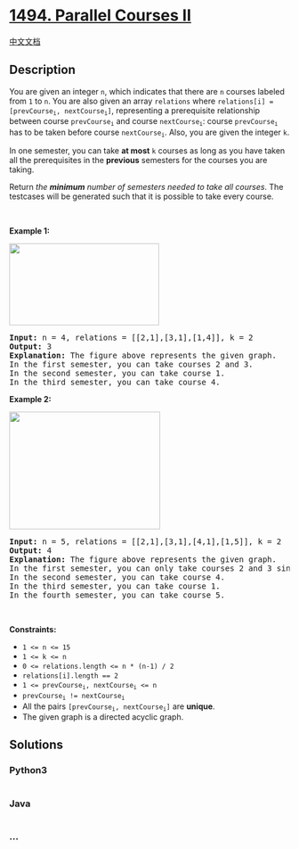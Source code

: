 # [1494. Parallel Courses II](https://leetcode.com/problems/parallel-courses-ii)

[中文文档](/solution/1400-1499/1494.Parallel%20Courses%20II/README.md)

## Description

<p>You are given an integer <code>n</code>, which indicates that there are <code>n</code> courses labeled from <code>1</code> to <code>n</code>. You are also given an array <code>relations</code> where <code>relations[i] = [prevCourse<sub>i</sub>, nextCourse<sub>i</sub>]</code>, representing a prerequisite relationship between course <code>prevCourse<sub>i</sub></code> and course <code>nextCourse<sub>i</sub></code>: course <code>prevCourse<sub>i</sub></code> has to be taken before course <code>nextCourse<sub>i</sub></code>. Also, you are given the integer <code>k</code>.</p>

<p>In one semester, you can take <strong>at most</strong> <code>k</code> courses as long as you have taken all the prerequisites in the <strong>previous</strong> semesters for the courses you are taking.</p>

<p>Return <em>the <strong>minimum</strong> number of semesters needed to take all courses</em>. The testcases will be generated such that it is possible to take every course.</p>

<p>&nbsp;</p>
<p><strong class="example">Example 1:</strong></p>
<img alt="" src="https://fastly.jsdelivr.net/gh/doocs/leetcode@main/solution/1400-1499/1494.Parallel%20Courses%20II/images/leetcode_parallel_courses_1.png" style="width: 269px; height: 147px;" />
<pre>
<strong>Input:</strong> n = 4, relations = [[2,1],[3,1],[1,4]], k = 2
<strong>Output:</strong> 3
<strong>Explanation:</strong> The figure above represents the given graph.
In the first semester, you can take courses 2 and 3.
In the second semester, you can take course 1.
In the third semester, you can take course 4.
</pre>

<p><strong class="example">Example 2:</strong></p>
<img alt="" src="https://fastly.jsdelivr.net/gh/doocs/leetcode@main/solution/1400-1499/1494.Parallel%20Courses%20II/images/leetcode_parallel_courses_2.png" style="width: 271px; height: 211px;" />
<pre>
<strong>Input:</strong> n = 5, relations = [[2,1],[3,1],[4,1],[1,5]], k = 2
<strong>Output:</strong> 4
<strong>Explanation:</strong> The figure above represents the given graph.
In the first semester, you can only take courses 2 and 3 since you cannot take more than two per semester.
In the second semester, you can take course 4.
In the third semester, you can take course 1.
In the fourth semester, you can take course 5.
</pre>

<p>&nbsp;</p>
<p><strong>Constraints:</strong></p>

<ul>
	<li><code>1 &lt;= n &lt;= 15</code></li>
	<li><code>1 &lt;= k &lt;= n</code></li>
	<li><code>0 &lt;= relations.length &lt;= n * (n-1) / 2</code></li>
	<li><code>relations[i].length == 2</code></li>
	<li><code>1 &lt;= prevCourse<sub>i</sub>, nextCourse<sub>i</sub> &lt;= n</code></li>
	<li><code>prevCourse<sub>i</sub> != nextCourse<sub>i</sub></code></li>
	<li>All the pairs <code>[prevCourse<sub>i</sub>, nextCourse<sub>i</sub>]</code> are <strong>unique</strong>.</li>
	<li>The given graph is a directed acyclic graph.</li>
</ul>

## Solutions

<!-- tabs:start -->

### **Python3**

```python

```

### **Java**

```java

```

### **...**

```

```

<!-- tabs:end -->
